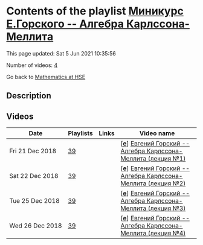 # Contents of the playlist [Миникурс Е.Горского -- Алгебра Карлссона-Меллита](https://www.youtube.com/playlist?list=PLq3E5oubNNoDNa2NM_cqL-85n2otGAXfY)

This page updated: Sat 5 Jun 2021 10:35:56

Number of videos: [4](#videos)

Go back to [Mathematics at HSE](../README.md)

## Description



## Videos

|Date|Playlists|Links|Video name|
|---|---|---|---|
| Fri&nbsp;21&nbsp;Dec&nbsp;2018 | [39](../playlists/39 "Миникурс Е.Горского -- Алгебра Карлссона-Меллита") |  | [[**e**](https://studio.youtube.com/video/OenckrnEcRA/edit "Edit")] [Евгений Горский -- Алгебра Карлссона-Меллита (лекция №1)](https://www.youtube.com/watch?v=OenckrnEcRA&list=PLq3E5oubNNoDNa2NM_cqL-85n2otGAXfY "Недавно Эрик Карлссон и Антон Меллит ввели новую интересную алгебру и доказали с ее помощью так называемую “Шаффл-гипотезу” Хаглунда, Хаймана и др.   Я расскажу о свойствах этой алгебры и ее связи с алгеброй Динга-Йохара, схемами Гильберта точек на плоскости и торическими узлами  19 декабря  Алгебра A_{q,t}: определение, свойства, полиномиальное представление, автоморфизмы   22 декабря  Параболические схемы Гильберта и действие A_{q,t} на эквивариантной К-теории  25 декабря  Шаффл-гипотеза и ее доказательство   26 декабря  Рациональная шаффл-гипотеза и инварианты торических узлов") |
| Sat&nbsp;22&nbsp;Dec&nbsp;2018 | [39](../playlists/39 "Миникурс Е.Горского -- Алгебра Карлссона-Меллита") |  | [[**e**](https://studio.youtube.com/video/vB6MzB5Tdug/edit "Edit")] [Евгений Горский -- Алгебра Карлссона-Меллита (лекция №2)](https://www.youtube.com/watch?v=vB6MzB5Tdug&list=PLq3E5oubNNoDNa2NM_cqL-85n2otGAXfY "Недавно Эрик Карлссон и Антон Меллит ввели новую интересную алгебру и доказали с ее помощью так называемую “Шаффл-гипотезу” Хаглунда, Хаймана и др.   Я расскажу о свойствах этой алгебры и ее связи с алгеброй Динга-Йохара, схемами Гильберта точек на плоскости и торическими узлами  19 декабря  Алгебра A_{q,t}: определение, свойства, полиномиальное представление, автоморфизмы   22 декабря  Параболические схемы Гильберта и действие A_{q,t} на эквивариантной К-теории  25 декабря  Шаффл-гипотеза и ее доказательство   26 декабря  Рациональная шаффл-гипотеза и инварианты торических узлов") |
| Tue&nbsp;25&nbsp;Dec&nbsp;2018 | [39](../playlists/39 "Миникурс Е.Горского -- Алгебра Карлссона-Меллита") |  | [[**e**](https://studio.youtube.com/video/1Ij13OgJ6J4/edit "Edit")] [Евгений Горский -- Алгебра Карлссона-Меллита (лекция №3)](https://www.youtube.com/watch?v=1Ij13OgJ6J4&list=PLq3E5oubNNoDNa2NM_cqL-85n2otGAXfY "Недавно Эрик Карлссон и Антон Меллит ввели новую интересную алгебру и доказали с ее помощью так называемую “Шаффл-гипотезу” Хаглунда, Хаймана и др.   Я расскажу о свойствах этой алгебры и ее связи с алгеброй Динга-Йохара, схемами Гильберта точек на плоскости и торическими узлами  19 декабря  Алгебра A_{q,t}: определение, свойства, полиномиальное представление, автоморфизмы   22 декабря  Параболические схемы Гильберта и действие A_{q,t} на эквивариантной К-теории  25 декабря  Шаффл-гипотеза и ее доказательство   26 декабря  Рациональная шаффл-гипотеза и инварианты торических узлов") |
| Wed&nbsp;26&nbsp;Dec&nbsp;2018 | [39](../playlists/39 "Миникурс Е.Горского -- Алгебра Карлссона-Меллита") |  | [[**e**](https://studio.youtube.com/video/z_OQqvS88YI/edit "Edit")] [Евгений Горский -- Алгебра Карлссона-Меллита (лекция №4)](https://www.youtube.com/watch?v=z_OQqvS88YI&list=PLq3E5oubNNoDNa2NM_cqL-85n2otGAXfY "Недавно Эрик Карлссон и Антон Меллит ввели новую интересную алгебру и доказали с ее помощью так называемую “Шаффл-гипотезу” Хаглунда, Хаймана и др.   Я расскажу о свойствах этой алгебры и ее связи с алгеброй Динга-Йохара, схемами Гильберта точек на плоскости и торическими узлами  19 декабря  Алгебра A_{q,t}: определение, свойства, полиномиальное представление, автоморфизмы   22 декабря  Параболические схемы Гильберта и действие A_{q,t} на эквивариантной К-теории  25 декабря  Шаффл-гипотеза и ее доказательство   26 декабря  Рациональная шаффл-гипотеза и инварианты торических узлов") |
